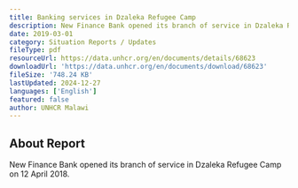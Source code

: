 ```yaml
---
title: Banking services in Dzaleka Refugee Camp
description: New Finance Bank opened its branch of service in Dzaleka Refugee Camp on 12 April 2018.
date: 2019-03-01
category: Situation Reports / Updates
fileType: pdf
resourceUrl: https://data.unhcr.org/en/documents/details/68623
downloadUrl: 'https://data.unhcr.org/en/documents/download/68623'
fileSize: '748.24 KB'
lastUpdated: 2024-12-27
languages: ['English']
featured: false
author: UNHCR Malawi
---
```


## About Report

New Finance Bank opened its branch of service in Dzaleka Refugee Camp on 12 April 2018.
